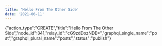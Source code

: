 ```yaml
---
title: 'Hello From The Other Side'
date: '2021-06-11'
---
```


{"action_type":"CREATE","title":"Hello From The Other Side","node_id":341,"relay_id":"cG9zdDozNDE=","graphql_single_name":"post","graphql_plural_name":"posts","status":"publish"}
